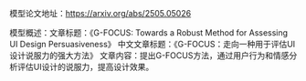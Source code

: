 模型论文地址：https://arxiv.org/abs/2505.05026

模型概述：文章标题：《G-FOCUS: Towards a Robust Method for Assessing UI Design Persuasiveness》
中文文章标题：《G-FOCUS：走向一种用于评估UI设计说服力的强大方法》
文章内容：提出G-FOCUS方法，通过用户行为和情感分析评估UI设计的说服力，提高设计效果。
